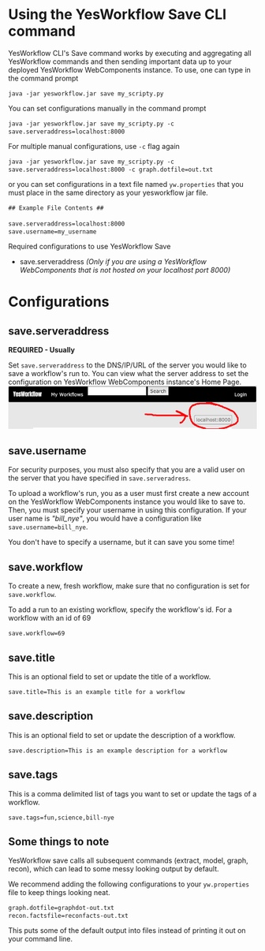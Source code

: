 # Using the YesWorkflow Save CLI command

YesWorkflow CLI's Save command works by executing and aggregating all YesWorkflow commands and then sending important data up to your deployed YesWorkflow WebComponents instance. To use, one can type in the command prompt

```
java -jar yesworkflow.jar save my_scripty.py
```

You can set configurations manually in the command prompt
```
java -jar yesworkflow.jar save my_scripty.py -c save.serveraddress=localhost:8000
```

For multiple manual configurations, use `-c` flag again
```
java -jar yesworkflow.jar save my_scripty.py -c save.serveraddress=localhost:8000 -c graph.dotfile=out.txt
```

or you can set configurations in a text file named `yw.properties` that you must place in the same directory as your yesworkflow jar file.

```
## Example File Contents ##

save.serveraddress=localhost:8000
save.username=my_username
```

Required configurations to use YesWorkflow Save
+ save.serveraddress *(Only if you are using a YesWorkflow WebComponents that is not hosted on your localhost port 8000)*

# Configurations

## save.serveraddress

**REQUIRED - Usually**

Set `save.serveraddress` to the DNS/IP/URL of the server you would like to save a workflow's run to. 
You can view what the server address to set the configuration on YesWorkflow WebComponents instance's Home Page. 
![Image of instance's DNS](dns.png)

## save.username

For security purposes, you must also specify that you are a valid user on the server that you have specified in `save.serveradress`.

To upload a workflow's run, you as a user must first create a new account on the YesWorkflow WebComponents instance you would like to save to. Then, you must specify your username in using this configuration. If your user name is *"bill_nye"*, you would have a configuration like `save.username=bill_nye`.

You don't have to specify a username, but it can save you some time!

## save.workflow

To create a new, fresh workflow, make sure that no configuration is set for `save.workflow`.

To add a run to an existing workflow, specify the workflow's id. For a workflow with an id of 69
```
save.workflow=69 
```

## save.title

This is an optional field to set or update the title of a workflow.
```
save.title=This is an example title for a workflow
```

## save.description

This is an optional field to set or update the description of a workflow.
```
save.description=This is an example description for a workflow
```

## save.tags

This is a comma delimited list of tags you want to set or update the tags of a workflow.
```
save.tags=fun,science,bill-nye
```

## Some things to note

YesWorkflow save calls all subsequent commands (extract, model, graph, recon), which can lead to some messy looking output by default.

We recommend adding the following configurations to your `yw.properties` file to keep things looking neat.
```
graph.dotfile=graphdot-out.txt
recon.factsfile=reconfacts-out.txt
```

This puts some of the default output into files instead of printing it out on your command line.
